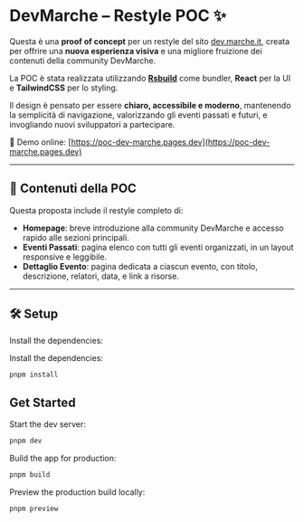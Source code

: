 # DevMarche – Restyle POC ✨

Questa è una **proof of concept** per un restyle del sito [dev.marche.it](https://dev.marche.it), creata per offrire una **nuova esperienza visiva** e una migliore fruizione dei contenuti della community DevMarche.

La POC è stata realizzata utilizzando **[Rsbuild](https://rsbuild.rs/)** come bundler, **React** per la UI e **TailwindCSS** per lo styling.

Il design è pensato per essere **chiaro, accessibile e moderno**, mantenendo la semplicità di navigazione, valorizzando gli eventi passati e futuri, e invogliando nuovi sviluppatori a partecipare.

🔗 Demo online: [https://poc-dev-marche.pages.dev](https://poc-dev-marche.pages.dev)

---

## 📌 Contenuti della POC

Questa proposta include il restyle completo di:

- **Homepage**: breve introduzione alla community DevMarche e accesso rapido alle sezioni principali.
- **Eventi Passati**: pagina elenco con tutti gli eventi organizzati, in un layout responsive e leggibile.
- **Dettaglio Evento**: pagina dedicata a ciascun evento, con titolo, descrizione, relatori, data, e link a risorse.

---

## 🛠️ Setup

Install the dependencies:

Install the dependencies:

```bash
pnpm install
```

## Get Started

Start the dev server:

```bash
pnpm dev
```

Build the app for production:

```bash
pnpm build
```

Preview the production build locally:

```bash
pnpm preview
```
